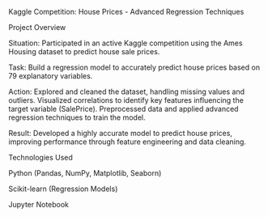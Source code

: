Kaggle Competition: House Prices - Advanced Regression Techniques

Project Overview

Situation: Participated in an active Kaggle competition using the Ames Housing dataset to predict house sale prices.

Task: Build a regression model to accurately predict house prices based on 79 explanatory variables.

Action:
Explored and cleaned the dataset, handling missing values and outliers.
Visualized correlations to identify key features influencing the target variable (SalePrice).
Preprocessed data and applied advanced regression techniques to train the model.

Result: Developed a highly accurate model to predict house prices, improving performance through feature engineering and data cleaning.


Technologies Used

Python (Pandas, NumPy, Matplotlib, Seaborn)

Scikit-learn (Regression Models)

Jupyter Notebook

